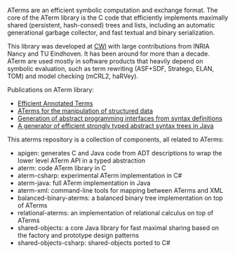 ATerms are an efficient symbolic computation and exchange format. The core of the ATerm library is the C code 
that efficiently implements maximally shared (persistent, hash-consed) trees and lists, including an automatic generational 
garbage collector, and fast textual and binary serialization.

This library was developed at [CWI](http://www.cwi.nl/sen1) with large contributions from INRIA Nancy and TU Eindhoven. It has been around for more than a decade. ATerm are used mostly in software products that heavily depend on symbolic evaluation,
such as term rewriting (ASF+SDF, Stratego, ELAN, TOM) and model checking (mCRL2, haRVey).

Publications on ATerm library:
  * [Efficient Annotated Terms](http://dx.doi.org/10.1002/%28SICI%291097-024X%28200003%2930:3%3C259::AID-SPE298%3E3.0.CO;2-Y)
  * [ATerms for the manipulation of structured data](http://dx.doi.org/10.1016/j.infsof.2006.08.009)
  * [Generation of abstract programming interfaces from syntax definitions](http://dx.doi.org/10.1016/j.jlap.2003.12.002)
  * [A generator of efficient strongly typed abstract syntax trees in Java](http://dx.doi.org/10.1049/ip-sen:20041181)

This aterms repository is a collection of components, all related to ATerms:

  - apigen: generates C and Java code from ADT descriptions to wrap the lower level ATerm API in a typed abstraction
  - aterm: code ATerm library in C
  - aterm-csharp: experimental ATerm implementation in C#
  - aterm-java: full ATerm implementation in Java
  - aterm-xml: command-line tools for mapping between ATerms and XML
  - balanced-binary-aterms: a balanced binary tree implementation on top of ATerms
  - relational-aterms: an implementation of relational calculus on top of ATerms
  - shared-objects: a core Java library for fast maximal sharing based on the factory and prototype design patterns
  - shared-objects-csharp: shared-objects ported to C#

